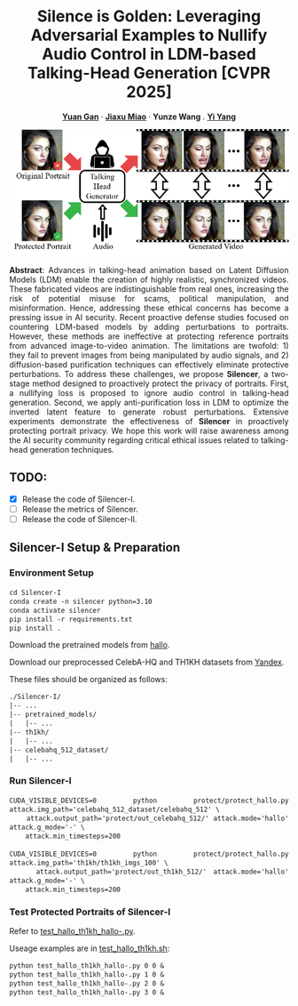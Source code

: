 <div align="center">
    
# Silence is Golden: Leveraging Adversarial Examples to Nullify Audio Control in LDM-based Talking-Head Generation [CVPR 2025]

<a href="https://yuangan.github.io/"><strong>Yuan Gan</strong></a>
·
<a href="https://scholar.google.com/citations?user=kQ-FWd8AAAAJ&hl=zh-CN&oi=ao"><strong>Jiaxu Miao</strong></a>
·
<a><strong>Yunze Wang</strong></a>
.
<a href="https://scholar.google.com/citations?user=RMSuNFwAAAAJ&hl=en"><strong>Yi Yang</strong></a>

<a href="https://github.com/yuangan/Silencer"><img src="./figures/intro.png" style="width: 1225px;"></a>

</div>
<div align="justify">

**Abstract**: Advances in talking-head animation based on Latent Diffusion Models (LDM) enable the creation of highly realistic, synchronized videos. These fabricated videos are indistinguishable from real ones, increasing the risk of potential misuse for scams, political manipulation, and misinformation. Hence, addressing these ethical concerns has become a pressing issue in AI security. Recent proactive defense studies focused on countering LDM-based models by adding perturbations to portraits. However, these methods are ineffective at protecting reference portraits from advanced image-to-video animation. The limitations are twofold: 1) they fail to prevent images from being manipulated by audio signals, and 2) diffusion-based purification techniques can effectively eliminate protective perturbations. To address these challenges, we propose **Silencer**, a two-stage method designed to proactively protect the privacy of portraits. First, a nullifying loss is proposed to ignore audio control in talking-head generation. Second, we apply anti-purification loss in LDM to optimize the inverted latent feature to generate robust perturbations. Extensive experiments demonstrate the effectiveness of **Silencer** in proactively protecting portrait privacy. We hope this work will raise awareness among the AI security community regarding critical ethical issues related to talking-head generation techniques.

## TODO:
- [X] Release the code of Silencer-I.
- [ ] Release the metrics of Silencer.
- [ ] Release the code of Silencer-II.

## Silencer-I Setup & Preparation

### Environment Setup

```
cd Silencer-I
conda create -n silencer python=3.10
conda activate silencer
pip install -r requirements.txt
pip install .
```
Download the pretrained models from [hallo](https://github.com/fudan-generative-vision/hallo#-download-pretrained-models).

Download our preprocessed CelebA-HQ and TH1KH datasets from [Yandex](https://disk.yandex.com/d/OLe6c-cjGWiPgw).

These files should be organized as follows:
```
./Silencer-I/
|-- ...
|-- pretrained_models/
|   |-- ...
|-- th1kh/
|   |-- ...
|-- celebahq_512_dataset/
|   |-- ...
```

### Run Silencer-I
```
CUDA_VISIBLE_DEVICES=0 python protect/protect_hallo.py attack.img_path='celebahq_512_dataset/celebahq_512' \
    attack.output_path='protect/out_celebahq_512/' attack.mode='hallo' attack.g_mode='-' \
    attack.min_timesteps=200

CUDA_VISIBLE_DEVICES=0 python protect/protect_hallo.py attack.img_path='th1kh/th1kh_imgs_100' \
    attack.output_path='protect/out_th1kh_512/' attack.mode='hallo' attack.g_mode='-' \
    attack.min_timesteps=200
```
### Test Protected Portraits of Silencer-I
Refer to [test_hallo_th1kh_hallo-.py](https://github.com/yuangan/Silencer/blob/main/Silencer-I/test_hallo_th1kh_hallo-.py).

Useage examples are in [test_hallo_th1kh.sh](https://github.com/yuangan/Silencer/blob/main/Silencer-I/test_hallo_th1kh.sh):
```
python test_hallo_th1kh_hallo-.py 0 0 &
python test_hallo_th1kh_hallo-.py 1 0 &
python test_hallo_th1kh_hallo-.py 2 0 &
python test_hallo_th1kh_hallo-.py 3 0 &
```

